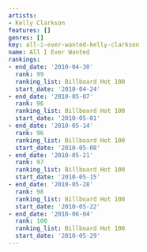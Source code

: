 ```yaml
---
artists:
- Kelly Clarkson
features: []
genres: []
key: all-i-ever-wanted-kelly-clarkson
name: All I Ever Wanted
rankings:
- end_date: '2010-04-30'
  rank: 99
  ranking_list: Billboard Hot 100
  start_date: '2010-04-24'
- end_date: '2010-05-07'
  rank: 96
  ranking_list: Billboard Hot 100
  start_date: '2010-05-01'
- end_date: '2010-05-14'
  rank: 96
  ranking_list: Billboard Hot 100
  start_date: '2010-05-08'
- end_date: '2010-05-21'
  rank: 97
  ranking_list: Billboard Hot 100
  start_date: '2010-05-15'
- end_date: '2010-05-28'
  rank: 98
  ranking_list: Billboard Hot 100
  start_date: '2010-05-22'
- end_date: '2010-06-04'
  rank: 100
  ranking_list: Billboard Hot 100
  start_date: '2010-05-29'
---
```


